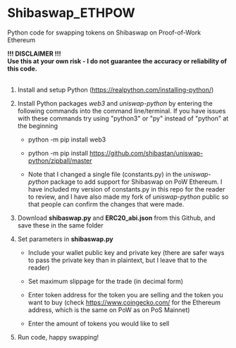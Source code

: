 # Shibaswap_ETHPOW
Python code for swapping tokens on Shibaswap on Proof-of-Work Ethereum

<b>!!! DISCLAIMER !!!</b><br>
<b>Use this at your own risk - I do not guarantee the accuracy or reliability of this code.</b><br>
<br>
    
1. Install and setup Python (https://realpython.com/installing-python/)


2. Install Python packages <i>web3</i> and <i>uniswap-python</i> by entering the following commands into the command line/terminal. If you have issues with these commands try using "python3" or "py" instead of "python" at the beginning


    - python -m pip install web3
    
    - python -m pip install https://github.com/shibastan/uniswap-python/zipball/master
    
    - Note that I changed a single file (constants.py) in the <i>uniswap-python</i> package to add support for Shibaswap on PoW Ethereum. I have included my version of constants.py in this repo for the reader to review, and I have also made my fork of <i>uniswap-python</i> public so that people can confirm the changes that were made.


3. Download <b>shibaswap.py</b> and <b>ERC20_abi.json</b> from this Github, and save these in the same folder


4. Set parameters in <b>shibaswap.py</b>

    - Include your wallet public key and private key (there are safer ways to pass the private key than in plaintext, but I leave that to the reader)
  
    - Set maximum slippage for the trade (in decimal form)
  
    - Enter token address for the token you are selling and the token you want to buy (check https://www.coingecko.com/ for the Ethereum address, which is the same on PoW as on PoS Mainnet) 
  
    - Enter the amount of tokens you would like to sell


5. Run code, happy swapping!

